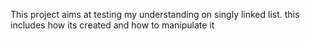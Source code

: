 This project aims at testing my understanding on singly linked list.
this includes how its created and how to manipulate it